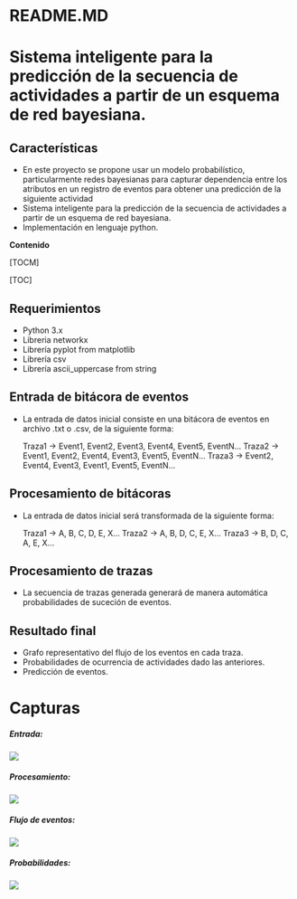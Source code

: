 # README.MD
# Sistema inteligente para la predicción de la secuencia de actividades a partir de un esquema de red bayesiana.

## Características
- En este proyecto se propone usar un modelo probabilístico, particularmente redes bayesianas para capturar dependencia entre los atributos en un registro de eventos para obtener una predicción de la siguiente actividad
- Sistema inteligente para la predicción de la secuencia de actividades a partir de un esquema de red bayesiana.
- Implementación en lenguaje python.


**Contenido**

 [TOCM]

 [TOC]
## Requerimientos
+ Python 3.x
+ Libreria networkx
+ Librería pyplot from matplotlib
+ Librería csv
+ Librería ascii_uppercase from string

## Entrada de bitácora de eventos
- La entrada de datos inicial consiste en una bitácora de eventos en archivo .txt o .csv, de la siguiente forma:

    Traza1 -> Event1, Event2, Event3, Event4, Event5, EventN... 
	Traza2 -> Event1, Event2, Event4, Event3, Event5, EventN... 
	Traza3 -> Event2, Event4, Event3, Event1, Event5, EventN... 
	
## Procesamiento de bitácoras
- La entrada de datos inicial será transformada de la siguiente forma:

    Traza1 -> A, B, C, D, E, X... 
	Traza2 -> A, B, D, C, E, X... 
	Traza3 -> B, D, C, A, E, X... 

## Procesamiento de trazas
- La secuencia de trazas generada generará de manera automática probabilidades de suceción de eventos.

## Resultado final
- Grafo representativo del flujo de los eventos en cada traza.
- Probabilidades de ocurrencia de actividades dado las anteriores.
- Predicción de eventos.



# Capturas

##### Entrada: 
![](https://1.bp.blogspot.com/-eqjgSPQo6Cg/X8clgu2NdZI/AAAAAAAAHm4/mf7kxLKvNKcIcyQZMVilY-rpV4SqTHrKACLcBGAsYHQ/s1186/entrada.png) 

##### Procesamiento:

![](https://1.bp.blogspot.com/-IMQ5hXWS56A/X8clgARGV4I/AAAAAAAAHmw/241-sZpSU1olVBD5aDBnXrVIHT0AaWPwwCLcBGAsYHQ/s1145/ejecucion.png) 

##### Flujo de eventos:

![](https://1.bp.blogspot.com/-UG-QaOXgyRs/X8clgNKSeLI/AAAAAAAAHms/4JVbK2mkKvUIuQLjMFVofqY52gdMoyrJQCLcBGAsYHQ/s1242/Grafo.png) 

##### Probabilidades:

![](https://1.bp.blogspot.com/-0LX9KIWLTFA/X8clgtChVhI/AAAAAAAAHm0/VTSyOLbQ9RMyUH5APJHKu_UjpUMxIfkJQCLcBGAsYHQ/s1053/probs.png)
